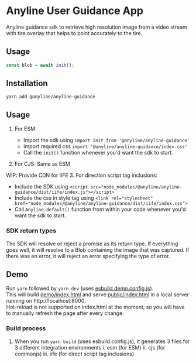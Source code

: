 # Anyline User Guidance App

Anyline guidance sdk to retrieve high resolution image from a video stream with tire overlay that helps to point accurately to the tire.

## Usage

```js
const blob = await init();
```

## Installation


```shell
yarn add @anyline/anyline-guidance
```


## Usage

1. For ESM:
   - Import the sdk using `import init from '@anyline/anyline-guidance'` 
   - Import required css `import '@anyline/anyline-guidance/index.css'`
   - Call the `init()` function whenever you'd want the sdk to start.

2. For CJS:
   Same as ESM

WIP: Provide CDN for IIFE
3. For direction script tag inclusions:
   - Include the SDK using `<script src="node_modules/@anyline/anyline-guidance/dist/iife/index.js"></script>` 
   - Include the css in style tag using `<link rel="stylesheet" href="node_modules/@anyline/anyline-guidance/dist/iife/index.css">`
   - Call `Anyline.default()` function from within your code whenever you'd want the sdk to start.

### SDK return types

The SDK will resolve or reject a promise as its return type. If everything goes well, it will resolve to a Blob containing the image that was captured. If there was en error, it will reject an error specifying the type of error.


## Demo
Run `yarn` followed by `yarn dev` (uses [esbuild.demo.config.js](./esbuild.dev.config.js)).  
This will build [demo/index.html](public/index.html) and serve [public/index.html](public/index.html) in a local server running on http://localhost:8000.  
Hot-reload is not supported on index.html at the moment, so you will have to manually refresh the page after every change.


### Build process

1. When you run `yarn build` (uses esbuild.config.js), it generates 3 files for 3 different integration environments
   i. esm (for ESM)
   ii. cjs (for commonjs)
   iii. iife (for direct script tag inclusions)

